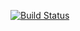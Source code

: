 [![Build Status](https://travis-ci.org/d-a-green/newPackage.svg)](https://travis-ci.org/d-a-green/newPackage)
